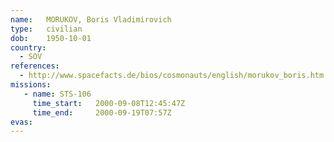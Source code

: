 ```yaml
---
name:	MORUKOV, Boris Vladimirovich 
type:	civilian
dob:	1950-10-01
country:
  - SOV
references:
  - http://www.spacefacts.de/bios/cosmonauts/english/morukov_boris.htm
missions:
   - name: STS-106
     time_start:   2000-09-08T12:45:47Z
     time_end:     2000-09-19T07:57Z
evas:
---
```

